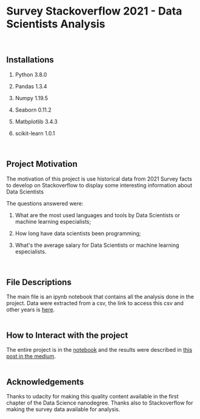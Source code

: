 # Survey Stackoverflow 2021 - Data Scientists Analysis
<br/>

## Installations

1. Python 3.8.0

2. Pandas 1.3.4

3. Numpy 1.19.5

4. Seaborn 0.11.2

5. Matbplotlib 3.4.3   

6. scikit-learn 1.0.1
   
   <br/>

## Project Motivation

The motivation of this project is use historical data from 2021 Survey facts to develop on Stackoverflow to display some interesting information about Data Scientists

The questions answered were:

1. What are the most used languages and tools by Data Scientists or machine learning especialists;

2. How long have data scientists been programming;

3. What's the average salary for Data Scientists or machine learning especialists.   
   
   <br/>

## File Descriptions

The main file is an ipynb notebook that contains all the analysis done in the project. Data were extracted from a csv, the link to access this csv and other years is [here](https://insights.stackoverflow.com/survey).   
<br/>

## How to Interact with the project

The entire project is in the [notebook](https://github.com/tadeucbm/AnalysisStackoverflow/blob/main/notebook.ipynb) and the results were described in [this post in the medium](https://medium.com/@tadeucbmad/what-you-need-to-know-about-the-data-science-professional-d738d70162cc).   
<br/>

## Acknowledgements

Thanks to udacity for making this quality content available in the first chapter of the Data Science nanodegree. Thanks also to Stackoverflow for making the survey data available for analysis.
